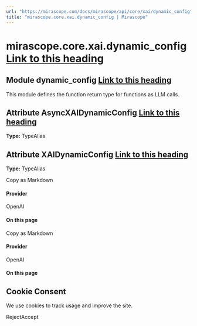 ```yaml
---
url: "https://mirascope.com/docs/mirascope/api/core/xai/dynamic_config"
title: "mirascope.core.xai.dynamic_config | Mirascope"
---
```


# mirascope.core.xai.dynamic\_config [Link to this heading](https://mirascope.com/docs/mirascope/api/core/xai/dynamic_config\#mirascope-core-xai-dynamic-config)

## Module dynamic\_config [Link to this heading](https://mirascope.com/docs/mirascope/api/core/xai/dynamic_config\#dynamic-config)

This module defines the function return type for functions as LLM calls.

## Attribute AsyncXAIDynamicConfig [Link to this heading](https://mirascope.com/docs/mirascope/api/core/xai/dynamic_config\#asyncxaidynamicconfig)

**Type:** TypeAlias

## Attribute XAIDynamicConfig [Link to this heading](https://mirascope.com/docs/mirascope/api/core/xai/dynamic_config\#xaidynamicconfig)

**Type:** TypeAlias

Copy as Markdown

#### Provider

OpenAI

#### On this page

Copy as Markdown

#### Provider

OpenAI

#### On this page

## Cookie Consent

We use cookies to track usage and improve the site.

RejectAccept
